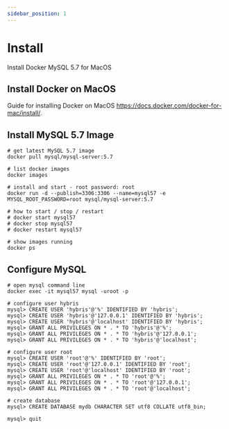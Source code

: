 ```yaml
---
sidebar_position: 1
---
```


# Install
Install Docker MySQL 5.7 for MacOS

## Install Docker on MacOS
Guide for installing Docker on MacOS
https://docs.docker.com/docker-for-mac/install/.

## Install MySQL 5.7 Image
```shell
# get latest MySQL 5.7 image
docker pull mysql/mysql-server:5.7

# list docker images
docker images
 
# install and start - root password: root
docker run -d --publish=3306:3306 --name=mysql57 -e MYSQL_ROOT_PASSWORD=root mysql/mysql-server:5.7
 
# how to start / stop / restart
# docker start mysql57
# docker stop mysql57
# docker restart mysql57
 
# show images running
docker ps
```

## Configure MySQL
```shell
# open mysql command line
docker exec -it mysql57 mysql -uroot -p

# configure user hybris
mysql> CREATE USER 'hybris'@'%' IDENTIFIED BY 'hybris';
mysql> CREATE USER 'hybris'@'127.0.0.1' IDENTIFIED BY 'hybris';
mysql> CREATE USER 'hybris'@'localhost' IDENTIFIED BY 'hybris';
mysql> GRANT ALL PRIVILEGES ON * . * TO 'hybris'@'%';
mysql> GRANT ALL PRIVILEGES ON * . * TO 'hybris'@'127.0.0.1';
mysql> GRANT ALL PRIVILEGES ON * . * TO 'hybris'@'localhost';

# configure user root
mysql> CREATE USER 'root'@'%' IDENTIFIED BY 'root';
mysql> CREATE USER 'root'@'127.0.0.1' IDENTIFIED BY 'root';
mysql> CREATE USER 'root'@'localhost' IDENTIFIED BY 'root';
mysql> GRANT ALL PRIVILEGES ON * . * TO 'root'@'%';
mysql> GRANT ALL PRIVILEGES ON * . * TO 'root'@'127.0.0.1';
mysql> GRANT ALL PRIVILEGES ON * . * TO 'root'@'localhost';

# create database
mysql> CREATE DATABASE mydb CHARACTER SET utf8 COLLATE utf8_bin;

mysql> quit
```

